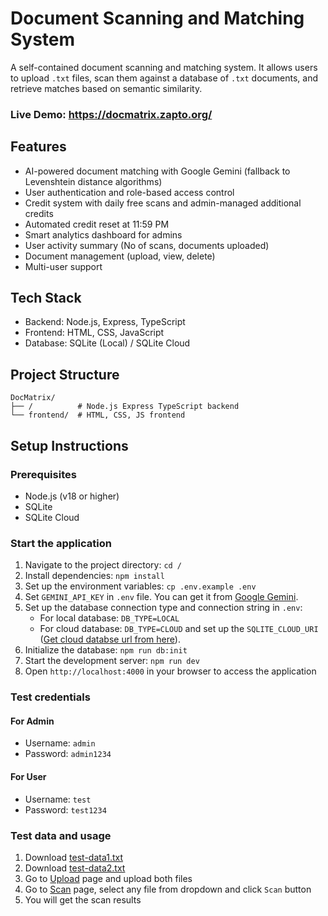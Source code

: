 # Document Scanning and Matching System

A self-contained document scanning and matching system. It allows users to upload `.txt` files, scan them against a database of `.txt` documents, and retrieve matches based on semantic similarity.

### Live Demo: https://docmatrix.zapto.org/

## Features

- AI-powered document matching with Google Gemini (fallback to Levenshtein distance algorithms)
- User authentication and role-based access control
- Credit system with daily free scans and admin-managed additional credits
- Automated credit reset at 11:59 PM
- Smart analytics dashboard for admins
- User activity summary (No of scans, documents uploaded)
- Document management (upload, view, delete)
- Multi-user support

## Tech Stack

- Backend: Node.js, Express, TypeScript
- Frontend: HTML, CSS, JavaScript
- Database: SQLite (Local) / SQLite Cloud

## Project Structure

```
DocMatrix/
├── /          # Node.js Express TypeScript backend
└── frontend/  # HTML, CSS, JS frontend
```

## Setup Instructions

### Prerequisites

- Node.js (v18 or higher)
- SQLite
- SQLite Cloud

### Start the application

1. Navigate to the project directory: `cd /`
2. Install dependencies: `npm install`
3. Set up the environment variables: `cp .env.example .env`
4. Set `GEMINI_API_KEY` in `.env` file. You can get it from [Google Gemini](https://aistudio.google.com/apikey).
5. Set up the database connection type and connection string in `.env`:
   - For local database: `DB_TYPE=LOCAL`
   - For cloud database: `DB_TYPE=CLOUD` and set up the `SQLITE_CLOUD_URI` ([Get cloud databse url from here](https://sqlitecloud.io/)). 
6. Initialize the database: `npm run db:init`
7. Start the development server: `npm run dev`
7. Open `http://localhost:4000` in your browser to access the application


### Test credentials

#### For Admin
- Username: `admin`
- Password: `admin1234`

#### For User
- Username: `test`
- Password: `test1234`

### Test data and usage

1. Download [test-data1.txt](https://storage.googleapis.com/gocsgc/docmatrix/test-data1.txt)
2. Download [test-data2.txt](https://storage.googleapis.com/gocsgc/docmatrix/test-data2.txt)
3. Go to [Upload](https://docmatrix.zapto.org/pages/upload.html) page and upload both files
4. Go to [Scan](https://docmatrix.zapto.org/pages/scan.html) page, select any file from dropdown and click `Scan` button
5. You will get the scan results

<!-- ## API Documentation

- The API documentation is available at `/api-docs` when the server is running.

## License

All rights reserved. -->
